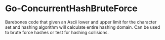 # Go-ConcurrentHashBruteForce
Barebones code that given an Ascii lower and upper limit for the character set and hashing algorithm will calculate entire hashing domain. Can be used to brute force hashes or test for hashing collisions.
